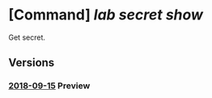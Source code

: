 # [Command] _lab secret show_

Get secret.

## Versions

### [2018-09-15](/Resources/mgmt-plane/L3N1YnNjcmlwdGlvbnMve30vcmVzb3VyY2Vncm91cHMve30vcHJvdmlkZXJzL21pY3Jvc29mdC5kZXZ0ZXN0bGFiL2xhYnMve30vdXNlcnMve30vc2VjcmV0cy97fQ==/2018-09-15.xml) **Preview**

<!-- mgmt-plane /subscriptions/{}/resourcegroups/{}/providers/microsoft.devtestlab/labs/{}/users/{}/secrets/{} 2018-09-15 -->

